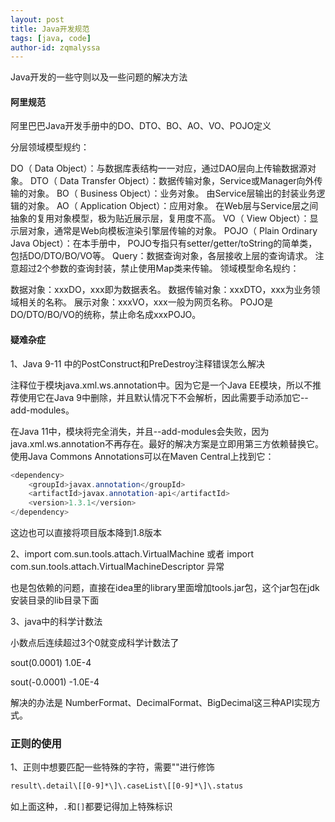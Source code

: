 ```yaml
---
layout: post
title: Java开发规范
tags: [java, code]
author-id: zqmalyssa
---
```


Java开发的一些守则以及一些问题的解决方法

#### 阿里规范

阿里巴巴Java开发手册中的DO、DTO、BO、AO、VO、POJO定义

分层领域模型规约：

DO（ Data Object）：与数据库表结构一一对应，通过DAO层向上传输数据源对象。
DTO（ Data Transfer Object）：数据传输对象，Service或Manager向外传输的对象。
BO（ Business Object）：业务对象。 由Service层输出的封装业务逻辑的对象。
AO（ Application Object）：应用对象。 在Web层与Service层之间抽象的复用对象模型，极为贴近展示层，复用度不高。
VO（ View Object）：显示层对象，通常是Web向模板渲染引擎层传输的对象。
POJO（ Plain Ordinary Java Object）：在本手册中， POJO专指只有setter/getter/toString的简单类，包括DO/DTO/BO/VO等。
Query：数据查询对象，各层接收上层的查询请求。 注意超过2个参数的查询封装，禁止使用Map类来传输。
领域模型命名规约：

数据对象：xxxDO，xxx即为数据表名。
数据传输对象：xxxDTO，xxx为业务领域相关的名称。
展示对象：xxxVO，xxx一般为网页名称。
POJO是DO/DTO/BO/VO的统称，禁止命名成xxxPOJO。

#### 疑难杂症

1、Java 9-11 中的PostConstruct和PreDestroy注释错误怎么解决

注释位于模块java.xml.ws.annotation中。因为它是一个Java EE模块，所以不推荐使用它在Java 9中删除，并且默认情况下不会解析，因此需要手动添加它--add-modules。

在Java 11中，模块将完全消失，并且--add-modules会失败，因为java.xml.ws.annotation不再存在。最好的解决方案是立即用第三方依赖替换它。使用Java Commons Annotations可以在Maven Central上找到它：

```java
<dependency>
    <groupId>javax.annotation</groupId>
    <artifactId>javax.annotation-api</artifactId>
    <version>1.3.1</version>
</dependency>
```

这边也可以直接将项目版本降到1.8版本

2、import com.sun.tools.attach.VirtualMachine 或者 import com.sun.tools.attach.VirtualMachineDescriptor 异常

也是包依赖的问题，直接在idea里的library里面增加tools.jar包，这个jar包在jdk安装目录的lib目录下面

3、java中的科学计数法

小数点后连续超过3个0就变成科学计数法了

sout(0.0001)   1.0E-4

sout(-0.0001)  -1.0E-4

解决的办法是 NumberFormat、DecimalFormat、BigDecimal这三种API实现方式。

### 正则的使用

1、正则中想要匹配一些特殊的字符，需要"\"进行修饰

```html
result\.detail\[[0-9]*\]\.caseList\[[0-9]*\]\.status
```
如上面这种，`.`和`[]`都要记得加上特殊标识
